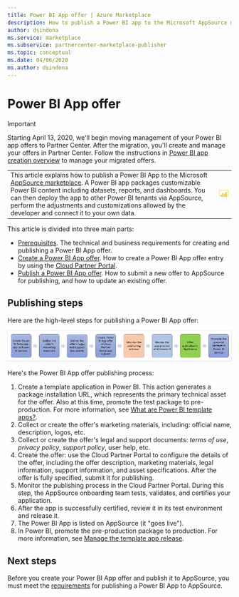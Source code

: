 ```yaml
---
title: Power BI App offer | Azure Marketplace 
description: How to publish a Power BI app to the Microsoft AppSource marketplace.
author: dsindona
ms.service: marketplace
ms.subservice: partnercenter-marketplace-publisher
ms.topic: conceptual
ms.date: 04/06/2020
ms.author: dsindona
---
```


# Power BI App offer

>[!Important]
>Starting April 13, 2020, we'll begin moving management of your Power BI app offers to Partner Center. After the migration, you'll create and manage your offers in Partner Center. Follow the instructions in [Power BI app creation overview](https://docs.microsoft.com/azure/marketplace/partner-center-portal/create-power-bi-app-offer) to manage your migrated offers.

|              |                                |
|--------------|--------------------------------|
| This article explains how to publish a Power BI App to the Microsoft [AppSource marketplace](https://appsource.microsoft.com/).  A Power BI app packages customizable Power BI content including datasets, reports, and dashboards. You can then deploy the app to other Power BI tenants via AppSource, perform the adjustments and customizations allowed by the developer and connect it to your own data. | ![Power BI icon](./media/powerbi-icon.png) |


This article is divided into three main parts:

-   [Prerequisites](./cpp-prerequisites.md). The technical and business requirements for creating and publishing a Power BI App offer.
-   [Create a Power BI App offer](./cpp-create-offer.md). How to create a Power BI App offer entry by using the [Cloud Partner Portal](https://cloudpartner.azure.com).
-   [Publish a Power BI App offer](./cpp-publish-offer.md). How to submit a new offer to AppSource for publishing, and how to update an existing offer.


## Publishing steps

Here are the high-level steps for publishing a Power BI App offer:

![Power BI App offer publishing steps](media/publishing-steps.png)

Here's the Power BI App offer publishing process:

1. Create a template application in Power BI. This action generates a package installation URL, which represents the primary technical asset for the offer. Also at this time, promote the test package to pre-production. For more information, see [What are Power BI template apps?](https://docs.microsoft.com/power-bi/service-template-apps-overview). 
2. Collect or create the offer's marketing materials, including: official name, description, logos, etc. 
3. Collect or create the offer's legal and support documents: *terms of use*, *privacy policy*, *support policy*, user help, etc.
4. Create the offer: use the Cloud Partner Portal to configure the details of the offer, including the offer description, marketing materials, legal information, support information, and asset specifications.  After the offer is fully specified, submit it for publishing.
5. Monitor the publishing process in the Cloud Partner Portal.  During this step, the AppSource onboarding team tests, validates, and certifies your application. 
6. After the app is successfully certified, review it in its test environment and release it. 
7. The Power BI App is listed on AppSource (it "goes live").
8. In Power BI, promote the pre-production package to production. For more information, see [Manage the template app release](https://docs.microsoft.com/power-bi/service-template-apps-create#manage-the-template-app-release).


## Next steps

Before you create your Power BI App offer and publish it to AppSource, you must meet the [requirements](./cpp-prerequisites.md) for publishing a Power BI App to AppSource.

